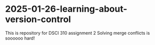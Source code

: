 # 2025-01-26-learning-about-version-control
This is repository for DSCI 310 assignment 2
Solving merge conflicts is soooooo hard!